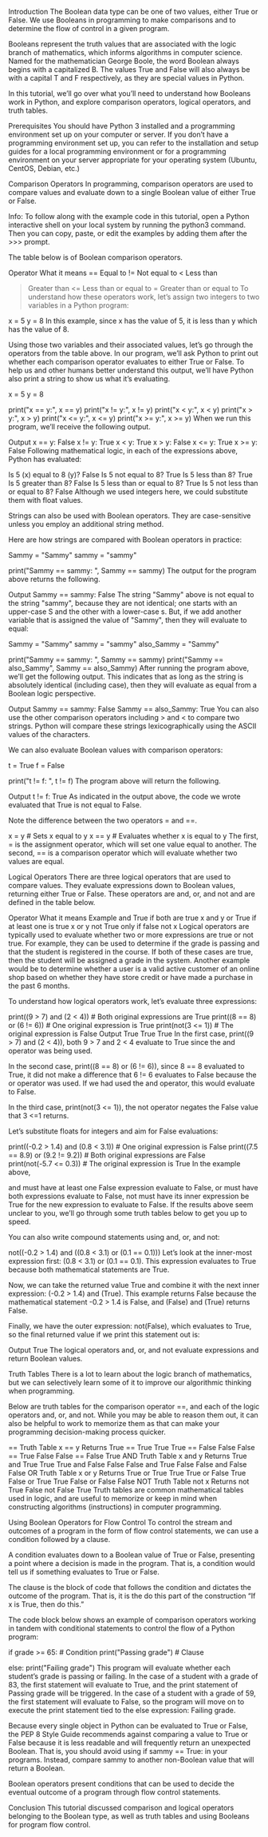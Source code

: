 Introduction
The Boolean data type can be one of two values, either True or False. We use Booleans in programming to make comparisons and to determine the flow of control in a given program.

Booleans represent the truth values that are associated with the logic branch of mathematics, which informs algorithms in computer science. Named for the mathematician George Boole, the word Boolean always begins with a capitalized B. The values True and False will also always be with a capital T and F respectively, as they are special values in Python.

In this tutorial, we’ll go over what you’ll need to understand how Booleans work in Python, and explore comparison operators, logical operators, and truth tables.

Prerequisites
You should have Python 3 installed and a programming environment set up on your computer or server. If you don’t have a programming environment set up, you can refer to the installation and setup guides for a local programming environment or for a programming environment on your server appropriate for your operating system (Ubuntu, CentOS, Debian, etc.)

Comparison Operators
In programming, comparison operators are used to compare values and evaluate down to a single Boolean value of either True or False.

Info: To follow along with the example code in this tutorial, open a Python interactive shell on your local system by running the python3 command. Then you can copy, paste, or edit the examples by adding them after the >>> prompt.

The table below is of Boolean comparison operators.

Operator	What it means
==	Equal to
!=	Not equal to
<	Less than
>	Greater than
<=	Less than or equal to
>=	Greater than or equal to
To understand how these operators work, let’s assign two integers to two variables in a Python program:

x = 5
y = 8
In this example, since x has the value of 5, it is less than y which has the value of 8.

Using those two variables and their associated values, let’s go through the operators from the table above. In our program, we’ll ask Python to print out whether each comparison operator evaluates to either True or False. To help us and other humans better understand this output, we’ll have Python also print a string to show us what it’s evaluating.

x = 5
y = 8

print("x == y:", x == y)
print("x != y:", x != y)
print("x < y:", x < y)
print("x > y:", x > y)
print("x <= y:", x <= y)
print("x >= y:", x >= y)
When we run this program, we’ll receive the following output.

Output
x == y: False
x != y: True
x < y: True
x > y: False
x <= y: True
x >= y: False
Following mathematical logic, in each of the expressions above, Python has evaluated:

Is 5 (x) equal to 8 (y)? False
Is 5 not equal to 8? True
Is 5 less than 8? True
Is 5 greater than 8? False
Is 5 less than or equal to 8? True
Is 5 not less than or equal to 8? False
Although we used integers here, we could substitute them with float values.

Strings can also be used with Boolean operators. They are case-sensitive unless you employ an additional string method.

Here are how strings are compared with Boolean operators in practice:

Sammy = "Sammy"
sammy = "sammy"

print("Sammy == sammy: ", Sammy == sammy)
The output for the program above returns the following.

Output
Sammy == sammy:  False
The string "Sammy" above is not equal to the string "sammy", because they are not identical; one starts with an upper-case S and the other with a lower-case s. But, if we add another variable that is assigned the value of "Sammy", then they will evaluate to equal:

Sammy = "Sammy"
sammy = "sammy"
also_Sammy = "Sammy"

print("Sammy == sammy: ", Sammy == sammy)
print("Sammy == also_Sammy", Sammy == also_Sammy)
After running the program above, we’ll get the following output. This indicates that as long as the string is absolutely identical (including case), then they will evaluate as equal from a Boolean logic perspective.

Output
Sammy == sammy:  False
Sammy == also_Sammy:  True
You can also use the other comparison operators including > and < to compare two strings. Python will compare these strings lexicographically using the ASCII values of the characters.

We can also evaluate Boolean values with comparison operators:

t = True
f = False

print("t != f: ", t != f)
The program above will return the following.

Output
t != f:  True
As indicated in the output above, the code we wrote evaluated that True is not equal to False.

Note the difference between the two operators = and ==.

x = y	# Sets x equal to y
x == y	# Evaluates whether x is equal to y
The first, = is the assignment operator, which will set one value equal to another. The second, == is a comparison operator which will evaluate whether two values are equal.

Logical Operators
There are three logical operators that are used to compare values. They evaluate expressions down to Boolean values, returning either True or False. These operators are and, or, and not and are defined in the table below.

Operator	What it means	Example
and	True if both are true	x and y
or	True if at least one is true	x or y
not	True only if false	not x
Logical operators are typically used to evaluate whether two or more expressions are true or not true. For example, they can be used to determine if the grade is passing and that the student is registered in the course. If both of these cases are true, then the student will be assigned a grade in the system. Another example would be to determine whether a user is a valid active customer of an online shop based on whether they have store credit or have made a purchase in the past 6 months.

To understand how logical operators work, let’s evaluate three expressions:

print((9 > 7) and (2 < 4))	# Both original expressions are True
print((8 == 8) or (6 != 6))	# One original expression is True
print(not(3 <= 1))			# The original expression is False
Output
True
True
True
In the first case, print((9 > 7) and (2 < 4)), both 9 > 7 and 2 < 4 evaluate to True since the and operator was being used.

In the second case, print((8 == 8) or (6 != 6)), since 8 == 8 evaluated to True, it did not make a difference that 6 != 6 evaluates to False because the or operator was used. If we had used the and operator, this would evaluate to False.

In the third case, print(not(3 <= 1)), the not operator negates the False value that 3 <=1 returns.

Let’s substitute floats for integers and aim for False evaluations:

print((-0.2 > 1.4) and (0.8 < 3.1))	# One original expression is False
print((7.5 == 8.9) or (9.2 != 9.2))	# Both original expressions are False		
print(not(-5.7 <= 0.3))				# The original expression is True
In the example above,

and must have at least one False expression evaluate to False,
or must have both expressions evaluate to False,
not must have its inner expression be True for the new expression to evaluate to False.
If the results above seem unclear to you, we’ll go through some truth tables below to get you up to speed.

You can also write compound statements using and, or, and not:

not((-0.2 > 1.4) and ((0.8 < 3.1) or (0.1 == 0.1)))
Let’s look at the inner-most expression first: (0.8 < 3.1) or (0.1 == 0.1). This expression evaluates to True because both mathematical statements are True.

Now, we can take the returned value True and combine it with the next inner expression: (-0.2 > 1.4) and (True). This example returns False because the mathematical statement -0.2 > 1.4 is False, and (False) and (True) returns False.

Finally, we have the outer expression: not(False), which evaluates to True, so the final returned value if we print this statement out is:

Output
True
The logical operators and, or, and not evaluate expressions and return Boolean values.

Truth Tables
There is a lot to learn about the logic branch of mathematics, but we can selectively learn some of it to improve our algorithmic thinking when programming.

Below are truth tables for the comparison operator ==, and each of the logic operators and, or, and not. While you may be able to reason them out, it can also be helpful to work to memorize them as that can make your programming decision-making process quicker.

== Truth Table
x	==	y	Returns
True	==	True	True
True	==	False	False
False	==	True	False
False	==	False	True
AND Truth Table
x	and	y	Returns
True	and	True	True
True	and	False	False
False	and	True	False
False	and	False	False
OR Truth Table
x	or	y	Returns
True	or	True	True
True	or	False	True
False	or	True	True
False	or	False	False
NOT Truth Table
not	x	Returns
not	True	False
not	False	True
Truth tables are common mathematical tables used in logic, and are useful to memorize or keep in mind when constructing algorithms (instructions) in computer programming.

Using Boolean Operators for Flow Control
To control the stream and outcomes of a program in the form of flow control statements, we can use a condition followed by a clause.

A condition evaluates down to a Boolean value of True or False, presenting a point where a decision is made in the program. That is, a condition would tell us if something evaluates to True or False.

The clause is the block of code that follows the condition and dictates the outcome of the program. That is, it is the do this part of the construction “If x is True, then do this.”

The code block below shows an example of comparison operators working in tandem with conditional statements to control the flow of a Python program:

if grade >= 65:					# Condition
    print("Passing grade")		# Clause

else:
    print("Failing grade")
This program will evaluate whether each student’s grade is passing or failing. In the case of a student with a grade of 83, the first statement will evaluate to True, and the print statement of Passing grade will be triggered. In the case of a student with a grade of 59, the first statement will evaluate to False, so the program will move on to execute the print statement tied to the else expression: Failing grade.

Because every single object in Python can be evaluated to True or False, the PEP 8 Style Guide recommends against comparing a value to True or False because it is less readable and will frequently return an unexpected Boolean. That is, you should avoid using if sammy == True: in your programs. Instead, compare sammy to another non-Boolean value that will return a Boolean.

Boolean operators present conditions that can be used to decide the eventual outcome of a program through flow control statements.

Conclusion
This tutorial discussed comparison and logical operators belonging to the Boolean type, as well as truth tables and using Booleans for program flow control.